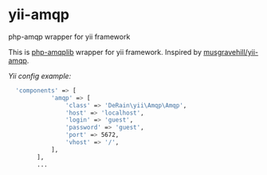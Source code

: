 # yii-amqp
php-amqp wrapper for yii framework

This is [php-amqplib](https://github.com/videlalvaro/php-amqplib) wrapper for yii framework.
Inspired by [musgravehill/yii-amqp](https://github.com/musgravehill/yii-amqp).

*Yii config example:*  
```bash
  'components' => [
            'amqp' => [
                'class' => 'DeRain\yii\Amqp\Amqp',
                'host' => 'localhost',
                'login' => 'guest',
                'password' => 'guest',
                'port' => 5672,
                'vhost' => '/',
            ],
        ],
        ...
```   

